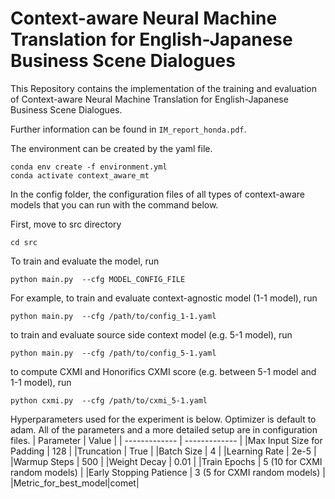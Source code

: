 # Context-aware Neural Machine Translation for English-Japanese Business Scene Dialogues

This Repository contains the implementation of the training and evaluation of Context-aware Neural Machine Translation for English-Japanese Business Scene Dialogues.

Further information can be found in ``IM_report_honda.pdf``.

The environment can be created by the yaml file.
```
conda env create -f environment.yml
conda activate context_aware_mt
```

In the config folder, the configuration files of all types of context-aware models that you can run with the command below.  

First, move to src directory
```
cd src
```
To train and evaluate the model, run
```
python main.py  --cfg MODEL_CONFIG_FILE
```
For example,
to train and evaluate context-agnostic model (1-1 model), run
```
python main.py  --cfg /path/to/config_1-1.yaml
```
to train and evaluate source side context model (e.g. 5-1 model), run
```
python main.py  --cfg /path/to/config_5-1.yaml
```
to compute CXMI and Honorifics CXMI score (e.g. between 5-1 model and 1-1 model), run
```
python cxmi.py  --cfg /path/to/cxmi_5-1.yaml
```
Hyperparameters used for the experiment is below. Optimizer is default to adam. 
All of the parameters and a more detailed setup are in configuration files. 
| Parameter  | Value |
| ------------- | ------------- |
|Max Input Size for Padding | 128 | 
|Truncation | True |
|Batch Size | 4 |
|Learning Rate | 2e-5 |
|Warmup Steps | 500 |
|Weight Decay | 0.01 |
|Train Epochs | 5 (10 for CXMI random models) |
|Early Stopping Patience | 3 (5 for CXMI random models) |
|Metric_for_best_model|comet|


